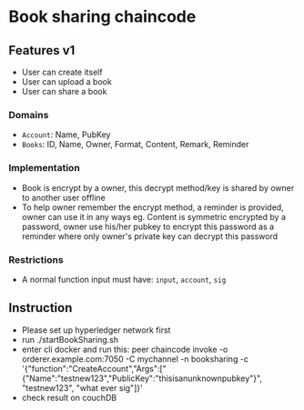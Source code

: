 # Book sharing chaincode

## Features v1
- User can create itself
- User can upload a book
- User can share a book

### Domains
- `Account`: Name, PubKey
- `Books`: ID, Name, Owner, Format, Content, Remark, Reminder

### Implementation
- Book is encrypt by a owner, this decrypt method/key is shared by owner to another user offline
- To help owner remember the encrypt method, a reminder is provided, owner can use it in any ways eg. Content is symmetric encrypted by a password, owner use his/her pubkey to encrypt this password as a reminder where only owner's private key can decrypt this password

### Restrictions
- A normal function input must have: `input`, `account`, `sig`


## Instruction
- Please set up hyperledger network first
- run ./startBookSharing.sh
- enter cli docker and run this: peer chaincode invoke -o orderer.example.com:7050 -C mychannel -n booksharing -c '{"function":"CreateAccount","Args":["{\"Name\":\"testnew123\",\"PublicKey\":\"thisisanunknownpubkey\"}", "testnew123", "what ever sig"]}'
- check result on couchDB
